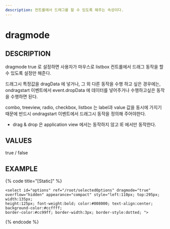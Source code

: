 ```yaml
---
description: 컨트롤에서 드래그를 할 수 있도록 해주는 속성이다.
---
```


# dragmode

## DESCRIPTION

dragmode true 로 설정하면 사용자가 마우스로 listbox 컨트롤에서 드래그 동작을 할 수 있도록 설정만 해준다.

드래그시 특정값을 dragData 에 넣거나, 그 외 다른 동작을 수행 하고 싶은 경우에는, ondragstart 이벤트에서 event.dropData 에 데이터를 넣어주거나 수행하고싶은 동작을 수행하면 된다.

combo, treeview, radio, checkbox, listbox 는 label과 value 값을 동시에 가지기 때문에 반드시 ondragstart 이벤트에서 드래그시 동작을 정의해 주어야한다.

* drag & drop 은 application view 에서는 동작하지 않고 IE 에서만 동작한다.  

## VALUES

true / false

## EXAMPLE

{% code title="\[Static\]" %}
```markup
<select id="options" ref="/root/selectedOptions" dragmode="true" 
overflow="hidden" appearance="compact" style="left:110px; top:295px; width:135px; 
height:125px; font-weight:bold; color:#008000; text-align:center; background-color:#ccffff; 
border-color:#cc99ff; border-width:3px; border-style:dotted; ">
```
{% endcode %}
